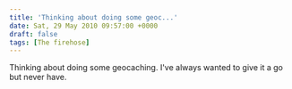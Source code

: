 ```yaml
---
title: 'Thinking about doing some geoc...'
date: Sat, 29 May 2010 09:57:00 +0000
draft: false
tags: [The firehose]
---
```


Thinking about doing some geocaching. I've always wanted to give it a go but never have.